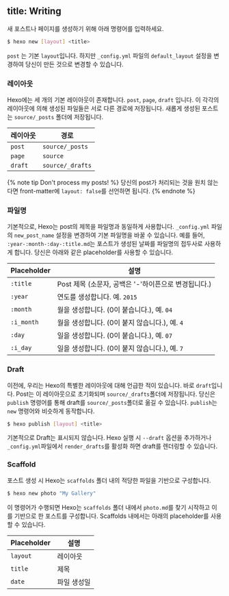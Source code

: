 title: Writing
---
새 포스트나 페이지를 생성하기 위해 아래 명령어를 입력하세요.

``` bash
$ hexo new [layout] <title>
```

`post` 는 기본 `layout`입니다. 하지만 `_config.yml` 파일의 `default_layout` 설정을 변경하여 당신이 만든 것으로 변경할 수 있습니다.

### 레이아웃

Hexo에는 세 개의 기본 레이아웃이 존재합니다. `post`, `page`, `draft` 입니다. 이 각각의 레이아웃에 의해 생성된 파일들은 서로 다른 경로에 저장됩니다. 새롭게 생성된 포스트는 `source/_posts` 폴더에 저장됩니다.

레이아웃 | 경로
--- | ---
`post` | `source/_posts`
`page` | `source`
`draft` | `source/_drafts`

{% note tip Don't process my posts! %}
당신의 post가 처리되는 것을 원치 않는다면 front-matter에 `layout: false`를 선언하면 됩니다.
{% endnote %}

### 파일명

기본적으로, Hexo는 post의 제목을 파일명과 동일하게 사용합니다. `_config.yml` 파일의 `new_post_name` 설정을 변경하여 기본 파일명을 바꿀 수 있습니다. 예를 들어, `:year-:month-:day-:title.md`는 포스트가 생성된 날짜를 파일명의 접두사로 사용하게 합니다. 당신은 아래와 같은 placeholder를 사용할 수 있습니다.

Placeholder | 설명
--- | ---
`:title` | Post 제목 (소문자, 공백은 '-'하이픈으로 변경됩니다.)
`:year` | 연도를 생성합니다. 예. `2015`
`:month` | 월을 생성합니다. (0이 붙습니다.), 예. `04`
`:i_month` | 월을 생성합니다. (0이 붙지 않습니다.), 예. `4`
`:day` | 일을 생성합니다. (0이 붙습니다.), 예. `07`
`:i_day` | 일을 생성합니다. (0이 붙지 않습니다.), 예. `7`

### Draft

이전에, 우리는 Hexo의 특별한 레이아웃에 대해 언급한 적이 있습니다. 바로 `draft`입니다. Post는 이 레이아웃으로 초기화되며 `source/_drafts`폴더에 저장됩니다. 당신은 `publish` 명령어를 통해 draft를 `source/_posts`폴더로 옮길 수 있습니다. `publish`는 `new` 명령어와 비슷하게 동작합니다.

``` bash
$ hexo publish [layout] <title>
```

기본적으로 Draft는 표시되지 않습니다. Hexo 실행 시 `--draft` 옵션을 추가하거나 `_config.yml`파일에서 `render_drafts`를 활성화 하면 draft를 렌더링할 수 있습니다.

### Scaffold

포스트 생성 시 Hexo는 `scaffolds` 폴더 내의 적당한 파일을 기반으로 구성합니다.

``` bash
$ hexo new photo "My Gallery"
```

이 명령어가 수행되면 Hexo는 `scaffolds` 폴더 내에서 `photo.md`를 찾기 시작하고 이를 기반으로 한 포스트를 구성합니다. Scaffolds 내에서는 아래의 placeholder를 사용할 수 있습니다.

Placeholder | 설명
--- | ---
`layout` | 레이아웃
`title` | 제목
`date` | 파일 생성일
